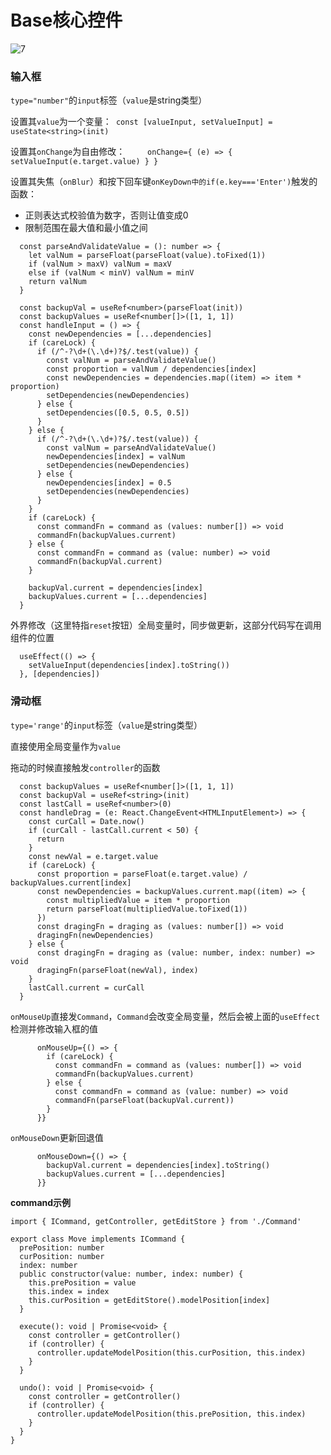 # Base核心控件



![7](D:\note\前端\实习\src\7.png)



### 输入框

`type="number"`的`input`标签（`value`是string类型）

设置其`value`为一个变量：` const [valueInput, setValueInput] = useState<string>(init)`

设置其`onChange`为自由修改：`     onChange={ (e) => { setValueInput(e.target.value) } }`

设置其失焦（`onBlur`）和按下回车键`onKeyDown中的if(e.key==='Enter')`触发的函数：

- 正则表达式校验值为数字，否则让值变成0
- 限制范围在最大值和最小值之间

```tsx
  const parseAndValidateValue = (): number => {
    let valNum = parseFloat(parseFloat(value).toFixed(1))
    if (valNum > maxV) valNum = maxV
    else if (valNum < minV) valNum = minV
    return valNum
  }

  const backupVal = useRef<number>(parseFloat(init))
  const backupValues = useRef<number[]>([1, 1, 1])
  const handleInput = () => {
    const newDependencies = [...dependencies]
    if (careLock) {
      if (/^-?\d+(\.\d+)?$/.test(value)) {
        const valNum = parseAndValidateValue()
        const proportion = valNum / dependencies[index]
        const newDependencies = dependencies.map((item) => item * proportion)
        setDependencies(newDependencies)
      } else {
        setDependencies([0.5, 0.5, 0.5])
      }
    } else {
      if (/^-?\d+(\.\d+)?$/.test(value)) {
        const valNum = parseAndValidateValue()
        newDependencies[index] = valNum
        setDependencies(newDependencies)
      } else {
        newDependencies[index] = 0.5
        setDependencies(newDependencies)
      }
    }
    if (careLock) {
      const commandFn = command as (values: number[]) => void
      commandFn(backupValues.current)
    } else {
      const commandFn = command as (value: number) => void
      commandFn(backupVal.current)
    }

    backupVal.current = dependencies[index]
    backupValues.current = [...dependencies]
  }
```

外界修改（这里特指`reset`按钮）全局变量时，同步做更新，这部分代码写在调用组件的位置

```tsx
  useEffect(() => {
    setValueInput(dependencies[index].toString())
  }, [dependencies])
```



### 滑动框

`type='range'`的`input`标签（`value`是string类型）

直接使用全局变量作为`value`

拖动的时候直接触发`controller`的函数

```tsx
  const backupValues = useRef<number[]>([1, 1, 1])
  const backupVal = useRef<string>(init)
  const lastCall = useRef<number>(0)
  const handleDrag = (e: React.ChangeEvent<HTMLInputElement>) => {
    const curCall = Date.now()
    if (curCall - lastCall.current < 50) {
      return
    }
    const newVal = e.target.value
    if (careLock) {
      const proportion = parseFloat(e.target.value) / backupValues.current[index]
      const newDependencies = backupValues.current.map((item) => {
        const multipliedValue = item * proportion
        return parseFloat(multipliedValue.toFixed(1))
      })
      const dragingFn = draging as (values: number[]) => void
      dragingFn(newDependencies)
    } else {
      const dragingFn = draging as (value: number, index: number) => void
      dragingFn(parseFloat(newVal), index)
    }
    lastCall.current = curCall
  }
```

`onMouseUp`直接发`Command`，`Command`会改变全局变量，然后会被上面的`useEffect`检测并修改输入框的值

```tsx
      onMouseUp={() => {
        if (careLock) {
          const commandFn = command as (values: number[]) => void
          commandFn(backupValues.current)
        } else {
          const commandFn = command as (value: number) => void
          commandFn(parseFloat(backupVal.current))
        }
      }}
```

`onMouseDown`更新回退值

```tsx
      onMouseDown={() => {
        backupVal.current = dependencies[index].toString()
        backupValues.current = [...dependencies]
      }}
```



**command示例**

```tsx
import { ICommand, getController, getEditStore } from './Command'

export class Move implements ICommand {
  prePosition: number
  curPosition: number
  index: number
  public constructor(value: number, index: number) {
    this.prePosition = value
    this.index = index
    this.curPosition = getEditStore().modelPosition[index]
  }

  execute(): void | Promise<void> {
    const controller = getController()
    if (controller) {
      controller.updateModelPosition(this.curPosition, this.index)
    }
  }

  undo(): void | Promise<void> {
    const controller = getController()
    if (controller) {
      controller.updateModelPosition(this.prePosition, this.index)
    }
  }
}

```

